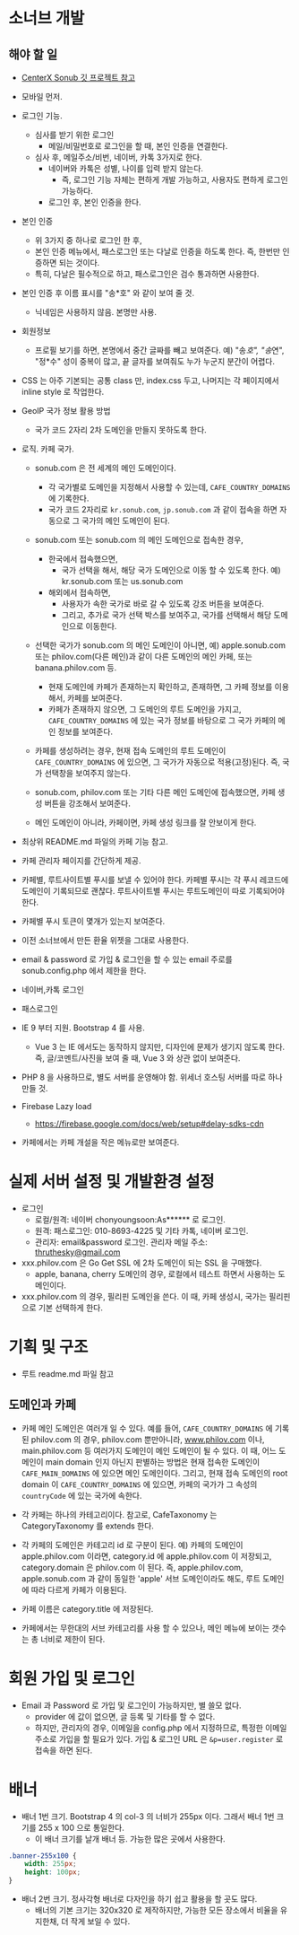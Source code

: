 # 소너브 개발

## 해야 할 일

* [CenterX Sonub 깃 프로젝트 참고](https://github.com/thruthesky/centerx/projects/1)

* 모바일 먼저.
  
* 로그인 기능.
  - 심사를 받기 위한 로그인
    - 메일/비밀번호로 로그인을 할 때, 본인 인증을 연결한다.
  - 심사 후, 메일주소/비번, 네이버, 카톡 3가지로 한다.
    - 네이버와 카톡은 성별, 나이를 입력 받지 않는다.
      - 즉, 로그인 기능 자체는 편하게 개발 가능하고, 사용자도 편하게 로그인 가능하다.
    - 로그인 후, 본인 인증을 한다.


* 본인 인증
  - 위 3가지 중 하나로 로그인 한 후,
  - 본인 인증 메뉴에서, 패스로그인 또는 다날로 인증을 하도록 한다. 즉, 한번만 인증하면 되는 것이다.
  - 특히, 다날은 필수적으로 하고, 패스로그인은 검수 통과하면 사용한다.

* 본인 인증 후 이름 표시를 "송*호" 와 같이 보여 줄 것.
  - 닉네임은 사용하지 않음. 본명만 사용.
  
* 회원정보
  - 프로필 보기를 하면, 본명에서 중간 글짜를 빼고 보여준다. 예) "송*호", "송*연", "정*수"
    성이 중복이 많고, 끝 글자를 보여줘도 누가 누군지 분간이 어렵다.
  
* CSS 는 아주 기본되는 공통 class 만, index.css 두고, 나머지는 각 페이지에서 inline style 로 작업한다.
  
- GeoIP 국가 정보 활용 방법
  - 국가 코드 2자리 2차 도메인을 만들지 못하도록 한다.
  
- 로직. 카페 국가.
  - sonub.com 은 전 세계의 메인 도메인이다.
    - 각 국가별로 도메인을 지정해서 사용할 수 있는데, `CAFE_COUNTRY_DOMAINS` 에 기록한다.
    - 국가 코드 2자리로 `kr.sonub.com`, `jp.sonub.com` 과 같이 접속을 하면 자동으로 그 국가의 메인 도메인이 된다.
    
  - sonub.com 또는 sonub.com 의 메인 도메인으로 접속한 경우,
    - 한국에서 접속했으면,
      - 국가 선택을 해서, 해당 국가 도메인으로 이동 할 수 있도록 한다. 예) kr.sonub.com 또는 us.sonub.com
    - 해외에서 접속하면,
      - 사용자가 속한 국가로 바로 갈 수 있도록 강조 버튼을 보여준다.
      - 그리고, 추가로 국가 선택 박스를 보여주고, 국가를 선택해서 해당 도메인으로 이동한다.
    
  - 선택한 국가가 sonub.com 의 메인 도메인이 아니면,
      예) apple.sonub.com 또는 philov.com(다른 메인)과 같이 다른 도메인의 메인 카페, 또는 banana.philov.com 등.
    - 현재 도메인에 카페가 존재하는지 확인하고, 존재하면, 그 카페 정보를 이용해서, 카페를 보여준다.
    - 카페가 존재하지 않으면, 그 도메인의 루트 도메인을 가지고, `CAFE_COUNTRY_DOMAINS` 에 있는 국가 정보를 바탕으로 그 국가 카페의 메인 정보를 보여준다.
    
  - 카페를 생성하려는 경우, 현재 접속 도메인의 루트 도메인이 `CAFE_COUNTRY_DOMAINS` 에 있으면, 그 국가가 자동으로 적용(고정)된다. 즉, 국가 선택창을 보여주지 않는다.
    
  - sonub.com, philov.com 또는 기타 다른 메인 도메인에 접속했으면, 카페 생성 버튼을 강조해서 보여준다.
    
  - 메인 도메인이 아니라, 카페이면, 카페 생성 링크를 잘 안보이게 한다.
  

* 최상위 README.md 파일의 카페 기능 참고.
  
* 카페 관리자 페이지를 간단하게 제공.
* 카페별, 루트사이트별 푸시를 보낼 수 있어야 한다. 카페별 푸시는 각 푸시 레코드에 도메인이 기록되므로 괜찮다. 루트사이트별 푸시는 루트도메인이 따로 기록되어야한다.
* 카페별 푸시 토큰이 몇개가 있는지 보여준다.
* 이전 소너브에서 만든 환율 위젯을 그대로 사용한다.

- email & password 로 가입 & 로그인을 할 수 있는 email 주로를 sonub.config.php 에서 제한을 한다.
* 네이버,카톡 로그인
* 패스로그인
* IE 9 부터 지원. Bootstrap 4 를 사용.
  * Vue 3 는 IE 에서도는 동작하지 않지만, 디자인에 문제가 생기지 않도록 한다. 즉, 글/코멘트/사진을 보여 줄 때, Vue 3 와 상관 없이 보여준다.
  
* PHP 8 을 사용하므로, 별도 서버를 운영해야 함. 위세너 호스팅 서버를 따로 하나 만들 것.
* Firebase Lazy load
  - https://firebase.google.com/docs/web/setup#delay-sdks-cdn

* 카페에서는 카페 개설을 작은 메뉴로만 보여준다.




# 실제 서버 설정 및 개발환경 설정

- 로그인
  - 로컬/원격: 네이버 chonyoungsoon:As****** 로 로그인.
  - 원격: 패스로그인: 010-8693-4225 및 기타 카톡, 네이버 로그인.
  - 관리자: email&password 로그인. 관리자 메일 주소: thruthesky@gmail.com
- xxx.philov.com 은 Go Get SSL 에 2차 도메인이 되는 SSL 을 구매했다.
  - apple, banana, cherry 도메인의 경우, 로컬에서 테스트 하면서 사용하는 도메인이다.
- xxx.philov.com 의 경우, 필리핀 도메인을 쓴다. 이 때, 카페 생성시, 국가는 필리핀으로 기본 선택하게 한다.



# 기획 및 구조

- 루트 readme.md 파일 참고


## 도메인과 카페

- 카페 메인 도메인은 여러개 일 수 있다.
  예를 들어, `CAFE_COUNTRY_DOMAINS` 에 기록된 philov.com 의 경우, philov.com 뿐만아니라, www.philov.com 이나, main.philov.com 등 여러가지
  도메인이 메인 도메인이 될 수 있다.
  이 때, 어느 도메인이 main domain 인지 아닌지 판별하는 방법은 현재 접속한 도메인이 `CAFE_MAIN_DOMAINS` 에 있으면 메인 도메인이다.
  그리고, 현재 접속 도메인의 root domain 이 `CAFE_COUNTRY_DOMAINS` 에 있으면, 카페의 국가가 그 속성의 `countryCode` 에 있는 국가에 속한다.


- 각 카페는 하나의 카테고리이다.
  참고로, CafeTaxonomy 는 CategoryTaxonomy 를 extends 한다.
  
- 각 카페의 도메인은 카테고리 id 로 구분이 된다.
  예) 카페의 도메인이 apple.philov.com 이라면,
    category.id 에 apple.philov.com 이 저장되고,
    category.domain 은 philov.com 이 된다.
  즉, apple.philov.com, apple.sonub.com 과 같이 동일한 'apple' 서브 도메인이라도 해도, 루트 도메인에 따라 다르게 카페가 이용된다.

- 카페 이름은 category.title 에 저장된다.
- 카페에서는 무한대의 서브 카테고리를 사용 할 수 있으나, 메인 메뉴에 보이는 갯수는 총 너비로 제한이 된다.



# 회원 가입 및 로그인

- Email 과 Password 로 가입 및 로그인이 가능하지만, 별 쓸모 없다.
  - provider 에 값이 없으면, 글 등록 및 기타를 할 수 없다.
  - 하지만, 관리자의 경우, 이메일을 config.php 에서 지정하므로, 특정한 이메일 주소로 가입을 할 필요가 있다.
    가입 & 로그인 URL 은 `&p=user.register` 로 접속을 하면 된다.
    

# 배너

- 배너 1번 크기. Bootstrap 4 의 col-3 의 너비가 255px 이다. 그래서 배너 1번 크기를 255 x 100 으로 통일한다.
  - 이 배너 크기를 날개 배너 등. 가능한 많은 곳에서 사용한다.
  
```css
.banner-255x100 {
    width: 255px;
    height: 100px;
}
```

- 배너 2번 크기. 정사각형 배너로 다자인을 하기 쉽고 활용을 할 곳도 많다.
  - 배너의 기본 크기는 320x320 로 제작하지만, 가능한 모든 장소에서 비율을 유지한채, 더 작게 보일 수 있다.
  